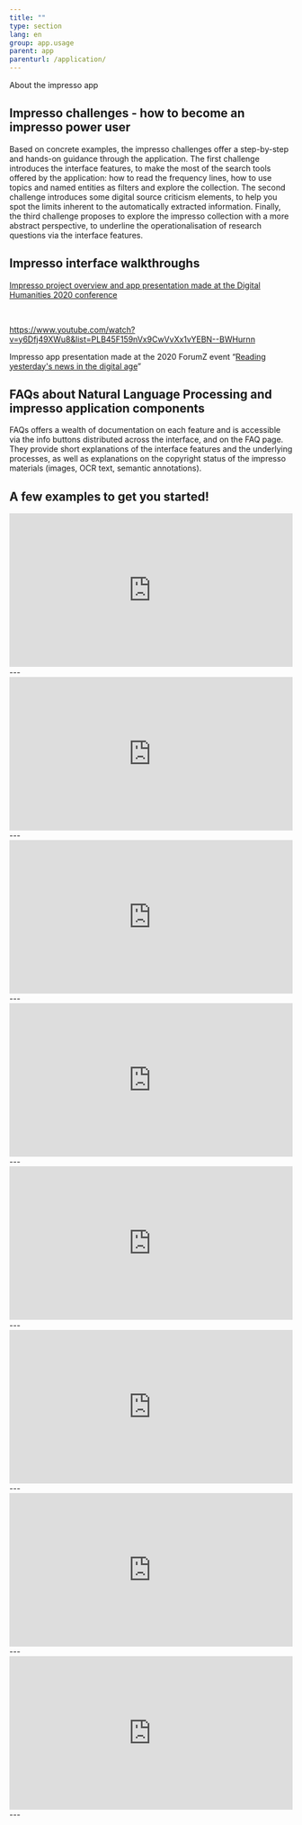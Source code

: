 ```yaml
---
title: ""
type: section
lang: en
group: app.usage
parent: app
parenturl: /application/
---
```


About the impresso app

<!-- more -->

## Impresso challenges - how to become an impresso power user

Based on concrete examples, the impresso challenges offer a step-by-step and hands-on guidance through the application. The first challenge introduces the interface features, to make the most of the search tools offered by the application: how to read the frequency lines, how to use topics and named entities as filters and explore the collection. The second challenge introduces some digital source criticism elements, to help you spot the limits inherent to the automatically extracted information. Finally, the third challenge proposes to explore the impresso collection with a more abstract perspective, to underline the operationalisation of research questions via the interface features.


## Impresso interface walkthroughs


[Impresso project overview and app presentation made at the Digital Humanities 2020 conference](https://www.youtube.com/watch?v=mfiSBcl2EA8&list=PLB45F159nVx-lEm_U8zTeqq95Q92oj08r)

&nbsp;

https://www.youtube.com/watch?v=y6Dfj49XWu8&list=PLB45F159nVx9CwVvXx1vYEBN--BWHurnn

Impresso app presentation made at the 2020 ForumZ event “[Reading yesterday's news in the digital age](https://www.c2dh.uni.lu/forum-z/forum-z-goes-online-digitised-newspapers-edition)”



## FAQs about Natural Language Processing and impresso application components

FAQs offers a wealth of documentation on each feature and is accessible via the info buttons distributed across the interface, and on the FAQ page. They provide short explanations of the interface features and the underlying processes, as well as explanations on the copyright status of the impresso materials (images, OCR text, semantic annotations).



## A few examples to get you started!

<div style="padding:54.22% 0 0 0;position:relative;"><iframe src="https://player.vimeo.com/video/347022479?color=fe5&byline=0&portrait=0" style="position:absolute;top:0;left:0;width:100%;height:100%;" frameborder="0" allow="autoplay; fullscreen" allowfullscreen></iframe></div>
---
<div style="padding:54.22% 0 0 0;position:relative;"><iframe src="https://player.vimeo.com/video/347022433?color=fe5&byline=0&portrait=0" style="position:absolute;top:0;left:0;width:100%;height:100%;" frameborder="0" allow="autoplay; fullscreen" allowfullscreen></iframe></div>
---
<div style="padding:54.22% 0 0 0;position:relative;"><iframe src="https://player.vimeo.com/video/347022422?color=fe5&byline=0&portrait=0" style="position:absolute;top:0;left:0;width:100%;height:100%;" frameborder="0" allow="autoplay; fullscreen" allowfullscreen></iframe></div>
---
<div style="padding:54.22% 0 0 0;position:relative;"><iframe src="https://player.vimeo.com/video/347022471?color=fe5&byline=0&portrait=0" style="position:absolute;top:0;left:0;width:100%;height:100%;" frameborder="0" allow="autoplay; fullscreen" allowfullscreen></iframe></div>
---
<div style="padding:54.22% 0 0 0;position:relative;"><iframe src="https://player.vimeo.com/video/364796757?color=fe5&byline=0&portrait=0" style="position:absolute;top:0;left:0;width:100%;height:100%;" frameborder="0" allow="autoplay; fullscreen" allowfullscreen></iframe></div>
---
<div style="padding:54.22% 0 0 0;position:relative;"><iframe src="https://player.vimeo.com/video/364801944?color=fe5&byline=0&portrait=0" style="position:absolute;top:0;left:0;width:100%;height:100%;" frameborder="0" allow="autoplay; fullscreen" allowfullscreen></iframe></div>
---
<div style="padding:54.22% 0 0 0;position:relative;"><iframe src="https://player.vimeo.com/video/364796778?color=fe5&byline=0&portrait=0" style="position:absolute;top:0;left:0;width:100%;height:100%;" frameborder="0" allow="autoplay; fullscreen" allowfullscreen></iframe></div>
---
<div style="padding:54.22% 0 0 0;position:relative;"><iframe src="https://player.vimeo.com/video/364796883?color=fe5&byline=0&portrait=0" style="position:absolute;top:0;left:0;width:100%;height:100%;" frameborder="0" allow="autoplay; fullscreen" allowfullscreen></iframe></div>
---

<script src="https://player.vimeo.com/api/player.js"></script>
